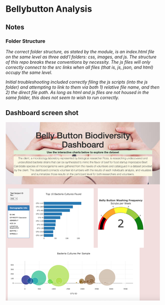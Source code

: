# Bellybutton Analysis

## Notes

### Folder Structure

_The correct folder structure, as stated by the module, is an index.html file on the same level as three add'l folders: css, images, and js.  The structure of this repo *breaks* these conventions by necessity.  The js files will only correctly connect to the src links when *all files* (that is, js, json, and html) occupy the same level._

_Initial troubleshooting included correctly filing the js scripts (into the js folder) and attempting to link to them via both 1) relative file name, and then 2) the direct file path.  As long as html and js files are not housed in the same folder, this does not seem to wish to run correctly._

## Dashboard screen shot
![dashboard_ss.png](https://github.com/crkaide/Bellybutton_Analysis/blob/main/dashboard_ss.png?raw=true)

